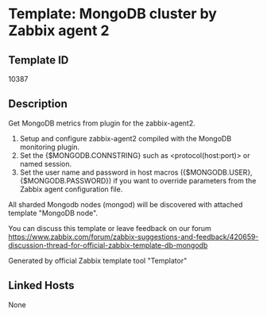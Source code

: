 # Template: MongoDB cluster by Zabbix agent 2

## Template ID
10387

## Description
Get MongoDB metrics from plugin for the zabbix-agent2.
  1. Setup and configure zabbix-agent2 compiled with the MongoDB monitoring plugin.
  2. Set the {$MONGODB.CONNSTRING} such as <protocol(host:port)> or named session.
  3. Set the user name and password in host macros ({$MONGODB.USER}, {$MONGODB.PASSWORD}) if you want to override parameters from the Zabbix agent configuration file.

  All sharded Mongodb nodes (mongod) will be discovered with attached template "MongoDB node".

You can discuss this template or leave feedback on our forum https://www.zabbix.com/forum/zabbix-suggestions-and-feedback/420659-discussion-thread-for-official-zabbix-template-db-mongodb

Generated by official Zabbix template tool "Templator"

## Linked Hosts
None

